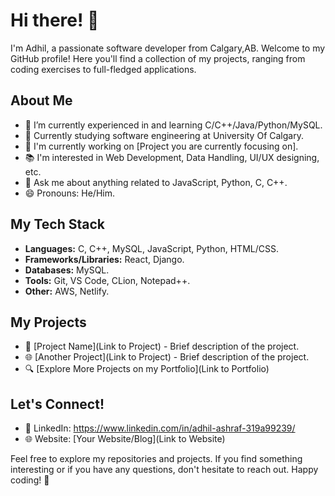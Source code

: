 # Hi there! 👋

I'm Adhil, a passionate software developer from Calgary,AB. Welcome to my GitHub profile! Here you'll find a collection of my projects, ranging from coding exercises to full-fledged applications.

## About Me

- 🌱 I’m currently experienced in and learning C/C++/Java/Python/MySQL.
- 💼 Currently studying software engineering at University Of Calgary.
- 🔭 I'm currently working on [Project you are currently focusing on].
- 📚 I'm interested in Web Development, Data Handling, UI/UX designing, etc.
- 💬 Ask me about anything related to JavaScript, Python, C, C++.
- 😄 Pronouns: He/Him.

## My Tech Stack

- **Languages:**  C, C++, MySQL, JavaScript, Python, HTML/CSS.
- **Frameworks/Libraries:** React, Django.
- **Databases:** MySQL.
- **Tools:** Git, VS Code, CLion, Notepad++.
- **Other:** AWS, Netlify.

## My Projects

- 🚀 [Project Name](Link to Project) - Brief description of the project.
- 🌐 [Another Project](Link to Project) - Brief description of the project.
- 🔍 [Explore More Projects on my Portfolio](Link to Portfolio)

## Let's Connect!

- 💼 LinkedIn: https://www.linkedin.com/in/adhil-ashraf-319a99239/
- 🌐 Website: [Your Website/Blog](Link to Website)

Feel free to explore my repositories and projects. If you find something interesting or if you have any questions, don't hesitate to reach out. Happy coding! 🚀
